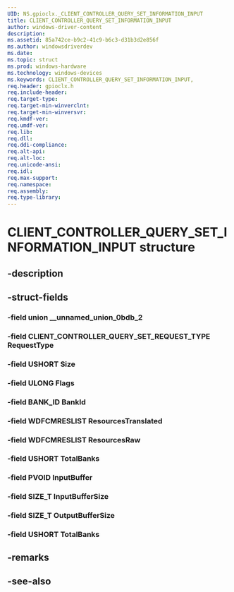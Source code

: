 ```yaml
---
UID: NS.gpioclx._CLIENT_CONTROLLER_QUERY_SET_INFORMATION_INPUT
title: CLIENT_CONTROLLER_QUERY_SET_INFORMATION_INPUT
author: windows-driver-content
description: 
ms.assetid: 85a742ce-b9c2-41c9-b6c3-d31b3d2e856f
ms.author: windowsdriverdev
ms.date: 
ms.topic: struct
ms.prod: windows-hardware
ms.technology: windows-devices
ms.keywords: CLIENT_CONTROLLER_QUERY_SET_INFORMATION_INPUT, 
req.header: gpioclx.h
req.include-header:
req.target-type:
req.target-min-winverclnt:
req.target-min-winversvr:
req.kmdf-ver:
req.umdf-ver:
req.lib:
req.dll:
req.ddi-compliance:
req.alt-api:
req.alt-loc:
req.unicode-ansi:
req.idl:
req.max-support:
req.namespace:
req.assembly:
req.type-library:
---
```


# CLIENT_CONTROLLER_QUERY_SET_INFORMATION_INPUT structure

## -description



## -struct-fields

### -field union __unnamed_union_0bdb_2			
 	
### -field CLIENT_CONTROLLER_QUERY_SET_REQUEST_TYPE RequestType			
 	
### -field USHORT Size			
 	
### -field ULONG Flags			
 	
### -field BANK_ID BankId			
 	
### -field WDFCMRESLIST ResourcesTranslated			
 	
### -field WDFCMRESLIST ResourcesRaw			
 	
### -field USHORT TotalBanks			
 	
### -field PVOID InputBuffer			
 	
### -field SIZE_T InputBufferSize			
 	
### -field SIZE_T OutputBufferSize			
 	
### -field USHORT TotalBanks			
 	
## -remarks

## -see-also